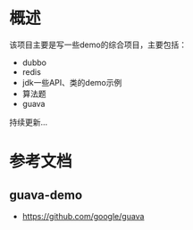 # 概述
该项目主要是写一些demo的综合项目，主要包括：
- dubbo
- redis
- jdk一些API、类的demo示例
- 算法题
- guava

持续更新...





# 参考文档


## guava-demo

- https://github.com/google/guava